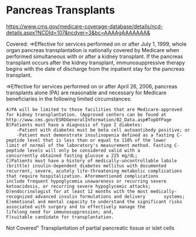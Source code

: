 # Pancreas Transplants
https://www.cms.gov/medicare-coverage-database/details/ncd-details.aspx?NCDId=107&ncdver=3&bc=AAAAgAAAAAAA&

Covered:
=>Effective for services performed on or after July 1, 1999, whole organ pancreas transplantation is nationally covered by Medicare when performed simultaneous with or after a kidney transplant. If the pancreas transplant occurs after the kidney transplant, immunosuppressive therapy begins with the date of discharge from the inpatient stay for the pancreas transplant.

=>Effective for services performed on or after April 26, 2006, pancreas transplants alone (PA) are reasonable and necessary for Medicare beneficiaries in the following limited circumstances:

	A)PA will be limited to those facilities that are Medicare-approved for kidney transplantation. (Approved centers can be found at 		http://www.cms.gov/ESRDGeneralInformation/02_Data.asp#TopOfPage
	B)Patients must have a diagnosis of type I diabetes:
		-Patient with diabetes must be beta cell autoantibody positive; or
		-Patient must demonstrate insulinopenia defined as a fasting C-peptide level that is less than or equal to 110% of the lower 			limit of normal of the laboratory's measurement method. Fasting C-peptide levels will only be considered valid with a 			concurrently obtained fasting glucose ≤ 225 mg/dL;
	C)Patients must have a history of medically-uncontrollable labile (brittle) insulin-dependent diabetes mellitus with documented 	  recurrent, severe, acutely life-threatening metabolic complications that require hospitalization. Aforementioned complications 		include frequent hypoglycemia unawareness or recurring severe ketoacidosis, or recurring severe hypoglycemic attacks;
	D)endocrinologist for at least 12 months with the most medically-       	recognized advanced insulin formulations and delivery 		systems;
	E)emotional and mental capacity to understand the significant risks associated with surgery and to effectively manage the 			lifelong need for immunosuppression; and,
	F)suitable candidate for transplantation.
Not Covered"
Transplantation of partial pancreatic tissue or islet cells 
